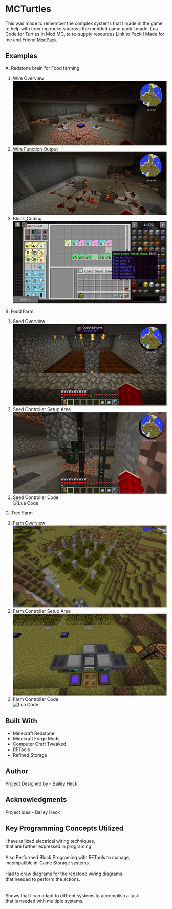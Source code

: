 # MCTurtles
This was made to remember the complex systems that I made in the game
to help with creating rockets across the modded game pack I made.
Lua Code for Turtles in Mod MC, to re-supply resources
Link to Pack I Made for me and Friend [ModPack](https://www.technicpack.net/modpack/raisin-bread.1201315)

## Examples
A. Redstone brain for Food farming <br />
1. Wire Overview
![alt text](ReadMe-Pics/Redstone/RedstoneSystem.jpg)
2. Wire Function Output
![alt text](ReadMe-Pics/Redstone/RedstoneFunction.jpg)
3. Block_Coding<br />
![alt text](ReadMe-Pics/Redstone/Storage_Code.png)

B. Food Farm <br />
1. Seed Overview
![alt text](ReadMe-Pics/Seeds/Seed-Farm.png)
2. Seed Controller Setup Area
![alt text](ReadMe-Pics/Seeds/Seed-Controller.png)
3. Seed Controller Code<br />
![Lua Code](ReadMe-Pics/Seeds/seed.lua)

C. Tree Farm <br />
1. Farm Overview
![alt text](ReadMe-Pics/Trees/Wood%20Farm.png)
2. Farm Controller Setup Area
![alt text](ReadMe-Pics/Trees/Wood%20Controller.png)
3. Farm Controller Code<br />
![Lua Code](ReadMe-Pics/Trees/wood.lua)

## Built With
* Minecraft Redstone
* Minecraft Forge Mods
* Computer Craft Tweaked
* RFTools
* Refined Storage

## Author
Project Designed by - Bailey Heck

## Acknowledgments
Project idea - Bailey Heck

## Key Programming Concepts Utilized
I have utilized electrical wiring techniques,<br />
that are further expressed in programing<br /> 
<br /> 
Also Performed Block Programing with RFTools to manage,<br /> 
incompatible in-Game Storage systems.<br /> 
<br /> 
Had to draw diagrams for the redstone wiring diagrams<br /> 
that needed to perform the actions.<br /> 
<br />  
Shows that I can adapt to diffrent systems to accomplish a task<br /> 
that is needed with multiple systems.
